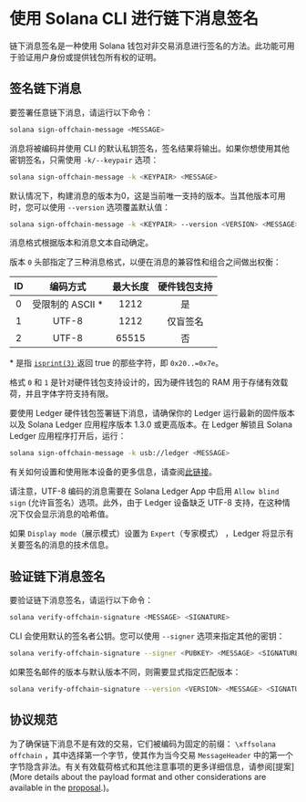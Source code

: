 # 使用 Solana CLI 进行链下消息签名

链下消息签名是一种使用 Solana 钱包对非交易消息进行签名的方法。此功能可用于验证用户身份或提供钱包所有权的证明。

## 签名链下消息

要签署任意链下消息，请运行以下命令：

```bash
solana sign-offchain-message <MESSAGE>
```

消息将被编码并使用 CLI 的默认私钥签名，签名结果将输出。如果你想使用其他密钥签名，只需使用 `-k/--keypair` 选项：

```bash
solana sign-offchain-message -k <KEYPAIR> <MESSAGE>
```

默认情况下，构建消息的版本为0，这是当前唯一支持的版本。当其他版本可用时，您可以使用 `--version` 选项覆盖默认值：

```bash
solana sign-offchain-message -k <KEYPAIR> --version <VERSION> <MESSAGE>
```

消息格式根据版本和消息文本自动确定。

版本 `0` 头部指定了三种消息格式，以便在消息的兼容性和组合之间做出权衡：

|  ID  |     编码方式     | 最大长度 | 硬件钱包支持 |
| :--: | :--------------: | :------: | :----------: |
|  0   | 受限制的 ASCII * |   1212   |      是      |
|  1   |      UTF-8       |   1212   |   仅盲签名   |
|  2   |      UTF-8       |  65515   |      否      |

\* 是指 [`isprint(3)` ](https://linux.die.net/man/3/isprint) 返回 true 的那些字符，即 `0x20..=0x7e`。

格式 `0` 和 `1` 是针对硬件钱包支持设计的，因为硬件钱包的 RAM 用于存储有效载荷，并且字体字符支持有限。

要使用 Ledger 硬件钱包签署链下消息，请确保你的 Ledger 运行最新的固件版本以及 Solana Ledger 应用程序版本 1.3.0 或更高版本。在 Ledger 解锁且 Solana Ledger 应用程序打开后，运行：

```bash
solana sign-offchain-message -k usb://ledger <MESSAGE>
```

有关如何设置和使用账本设备的更多信息，请查阅[此链接](https://docs.solanalabs.com/cli/wallets/hardware/ledger)。

请注意，UTF-8 编码的消息需要在 Solana Ledger App 中启用 `Allow blind sign` (允许盲签名）选项。此外，由于 Ledger 设备缺乏 UTF-8 支持，在这种情况下仅会显示消息的哈希值。

如果 `Display mode`（展示模式）设置为 `Expert`（专家模式） ，Ledger 将显示有关要签名的消息的技术信息。

## 验证链下消息签名

要验证链下消息签名，请运行以下命令：

```bash
solana verify-offchain-signature <MESSAGE> <SIGNATURE>
```

CLI 会使用默认的签名者公钥。您可以使用 `--signer` 选项来指定其他的密钥：

```bash
solana verify-offchain-signature --signer <PUBKEY> <MESSAGE> <SIGNATURE>
```

如果签名邮件的版本与默认版本不同，则需要显式指定匹配版本：

```bash
solana verify-offchain-signature --version <VERSION> <MESSAGE> <SIGNATURE>
```

## 协议规范

为了确保链下消息不是有效的交易，它们被编码为固定的前缀： `\xffsolana offchain` ，其中选择第一个字节，使其作为当今交易 `MessageHeader` 中的第一个字节隐含非法。有关有效载荷格式和其他注意事项的更多详细信息，请参阅[提案](More details about the payload format and other considerations are available in the [proposal](https://github.com/solana-labs/solana/blob/master/docs/src/proposals/off-chain-message-signing.md).)。
